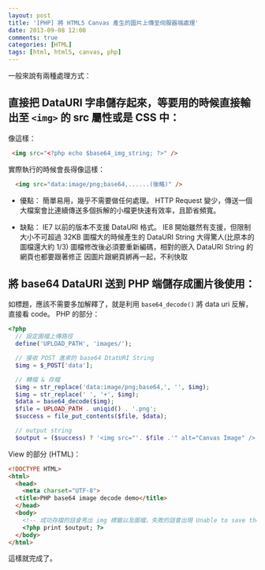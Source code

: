 ```yaml
---
layout: post
title: '[PHP] 將 HTML5 Canvas 產生的圖片上傳至伺服器端處理'
date: 2013-09-08 12:00
comments: true
categories: [HTML]
tags: [html, html5, canvas, php]
---
```

一般來說有兩種處理方式：

## 直接把 DataURI 字串儲存起來，等要用的時候直接輸出至 `<img>` 的 src 屬性或是 CSS 中：

  像這樣：

 ``` html
  <img src="<?php echo $base64_img_string; ?>" />
 ```

  實際執行的時候會長得像這樣：

``` html
  <img src="data:image/png;base64,......(後略)" />
```

  * 優點：
    簡單易用，幾乎不需要做任何處理。
    HTTP Request 變少，傳送一個大檔案會比連續傳送多個拆解的小檔更快速有效率，且節省頻寬。


  * 缺點：
    IE7 以前的版本不支援 DataURI 格式。 IE8 開始雖然有支援，但限制大小不可超過 32KB
    圖檔大的時候產生的 DataURI String 大得驚人(比原本的圖檔還大約 1/3)
    圖檔修改後必須要重新編碼，相對的嵌入 DataURI String 的網頁也都要跟著修正
    因圖片跟網頁綁再一起，不利快取

## 將 base64 DataURI 送到 PHP 端儲存成圖片後使用：

  如標題，應該不需要多加解釋了，就是利用 `base64_decode()` 將 data uri 反解，
  直接看 code。 PHP 的部分：

``` php
<?php
  // 設定圖檔上傳路徑
  define('UPLOAD_PATH', 'images/');

  // 接收 POST 進來的 base64 DtatURI String
  $img = $_POST['data'];

  // 轉檔 & 存檔
  $img = str_replace('data:image/png;base64,', '', $img);
  $img = str_replace(' ', '+', $img);
  $data = base64_decode($img);
  $file = UPLOAD_PATH . uniqid() . '.png';
  $success = file_put_contents($file, $data);

  // output string
  $output = ($success) ? '<img src="'. $file .'" alt="Canvas Image" />' : '<p>Unable to save the file.</p>';
```

  View 的部分 (HTML)：

``` html
<!DOCTYPE HTML>
<html>
  <head>
    <meta charset="UTF-8">
  <title>PHP base64 image decode demo</title>
  </head>
  <body>
    <!-- 成功存檔的話會秀出 img 標籤以及圖檔，失敗的話會出現 Unable to save the file 的訊息 -->
    <?php print $output; ?>
  </body>
</html>
```
這樣就完成了。